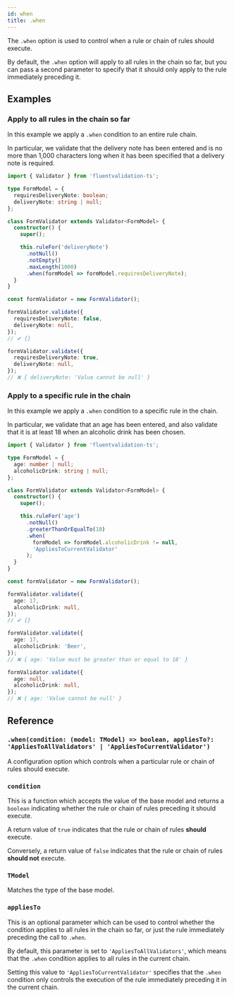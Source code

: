```yaml
---
id: when
title: .when
---
```


The `.when` option is used to control when a rule or chain of rules should execute.

By default, the `.when` option will apply to all rules in the chain so far, but you can pass a second parameter to specify that it should only apply to the rule immediately preceding it.

## Examples

### Apply to all rules in the chain so far

In this example we apply a `.when` condition to an entire rule chain.

In particular, we validate that the delivery note has been entered and is no more than 1,000 characters long when it has been specified that a delivery note is required.

```typescript
import { Validator } from 'fluentvalidation-ts';

type FormModel = {
  requiresDeliveryNote: boolean;
  deliveryNote: string | null;
};

class FormValidator extends Validator<FormModel> {
  constructor() {
    super();

    this.ruleFor('deliveryNote')
      .notNull()
      .notEmpty()
      .maxLength(1000)
      .when(formModel => formModel.requiresDeliveryNote);
  }
}

const formValidator = new FormValidator();

formValidator.validate({
  requiresDeliveryNote: false,
  deliveryNote: null,
});
// ✔ {}

formValidator.validate({
  requiresDeliveryNote: true,
  deliveryNote: null,
});
// ❌ { deliveryNote: 'Value cannot be null' }
```

### Apply to a specific rule in the chain

In this example we apply a `.when` condition to a specific rule in the chain.

In particular, we validate that an age has been entered, and also validate that it is at least 18 when an alcoholic drink has been chosen.

```typescript
import { Validator } from 'fluentvalidation-ts';

type FormModel = {
  age: number | null;
  alcoholicDrink: string | null;
};

class FormValidator extends Validator<FormModel> {
  constructor() {
    super();

    this.ruleFor('age')
      .notNull()
      .greaterThanOrEqualTo(18)
      .when(
        formModel => formModel.alcoholicDrink != null,
        'AppliesToCurrentValidator'
      );
  }
}

const formValidator = new FormValidator();

formValidator.validate({
  age: 17,
  alcoholicDrink: null,
});
// ✔ {}

formValidator.validate({
  age: 17,
  alcoholicDrink: 'Beer',
});
// ❌ { age: 'Value must be greater than or equal to 18' }

formValidator.validate({
  age: null,
  alcoholicDrink: null,
});
// ❌ { age: 'Value cannot be null' }
```

## Reference

### `.when(condition: (model: TModel) => boolean, appliesTo?: 'AppliesToAllValidators' | 'AppliesToCurrentValidator')`

A configuration option which controls when a particular rule or chain of rules should execute.

### `condition`

This is a function which accepts the value of the base model and returns a `boolean` indicating whether the rule or chain of rules preceding it should execute.

A return value of `true` indicates that the rule or chain of rules **should** execute.

Conversely, a return value of `false` indicates that the rule or chain of rules **should not** execute.

### `TModel`

Matches the type of the base model.

### `appliesTo`

This is an optional parameter which can be used to control whether the condition applies to all rules in the chain so far, or just the rule immediately preceding the call to `.when`.

By default, this parameter is set to `'AppliesToAllValidators'`, which means that the `.when` condition applies to all rules in the current chain.

Setting this value to `'AppliesToCurrentValidator'` specifies that the `.when` condition only controls the execution of the rule immediately preceding it in the current chain.
